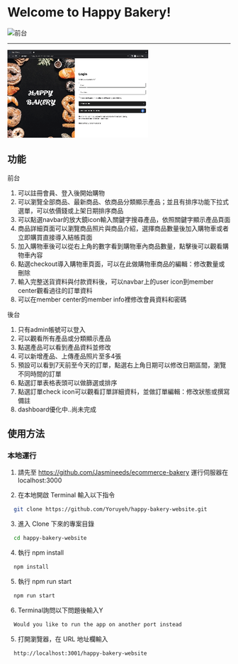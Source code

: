 # Welcome to Happy Bakery!

![前台](./src/assets/images/happy-bakery.gif)

---

![後台](./src/assets/images/happy-bakery-admin.gif)

## 功能

前台
1. 可以註冊會員、登入後開始購物
2. 可以瀏覽全部商品、最新商品、依商品分類顯示產品；並且有排序功能下拉式選單，可以依價錢或上架日期排序商品
3. 可以點選navbar的放大鏡icon輸入關鍵字搜尋產品，依照關鍵字顯示產品頁面
4. 商品詳細頁面可以瀏覽商品照片與商品介紹，選擇商品數量後加入購物車或者立即購買直接導入結帳頁面
5. 加入購物車後可以從右上角的數字看到購物車內商品數量，點擊後可以觀看購物車內容
6. 點選checkout導入購物車頁面，可以在此做購物車商品的編輯：修改數量或刪除
7. 輸入完整送貨資料與付款資料後，可以navbar上的user icon到member center觀看過往的訂單資料
8. 可以在member center的member info裡修改會員資料和密碼

後台
1. 只有admin帳號可以登入
2. 可以觀看所有產品或分類顯示產品
3. 點選產品可以看到產品資料並修改
4. 可以新增產品、上傳產品照片至多4張
5. 預設可以看到7天前至今天的訂單，點選右上角日期可以修改日期區間，瀏覽不同時間的訂單
6. 點選訂單表格表頭可以做篩選或排序
7. 點選訂單check icon可以觀看訂單詳細資料，並做訂單編輯：修改狀態或撰寫備註
8. dashboard優化中..尚未完成

## 使用方法

<!-- ### 線上運行 (推薦)

Github Page: https://liam67726978.github.io/simple-twitter/ -->

### 本地運行

1. 請先至 https://github.com/Jasmineeds/ecommerce-bakery 運行伺服器在localhost:3000

2. 在本地開啟 Terminal 輸入以下指令

```bash
  git clone https://github.com/Yoruyeh/happy-bakery-website.git
```

3. 進入 Clone 下來的專案目錄

```bash
  cd happy-bakery-website
```

4. 執行 npm install

```bash
  npm install
```

5. 執行 npm run start

```bash
  npm run start
```

6. Terminal詢問以下問題後輸入Y

```bash
  Would you like to run the app on another port instead
```

5. 打開瀏覽器，在 URL 地址欄輸入

```bash
  http://localhost:3001/happy-bakery-website
```
